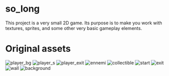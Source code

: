 # so_long

This project is a very small 2D game.
Its purpose is to make you work with textures, sprites,
and some other very basic gameplay elements.

# Original assets

![player_bg](https://user-images.githubusercontent.com/29428817/156181573-94991af8-a28c-41e6-a84e-6fb85fb38235.png)
![player_s](https://user-images.githubusercontent.com/29428817/156181594-1fb59110-f86b-4c83-b5d3-c025821f4375.png)
![player_exit](https://user-images.githubusercontent.com/29428817/156181603-f327933a-5418-4bb3-9e9c-ed3bab5c4dec.png)
![ennemi](https://user-images.githubusercontent.com/29428817/156181732-b6feacbc-8a74-4ee6-abfe-fc58c5c07796.png)
![collectible](https://user-images.githubusercontent.com/29428817/153784473-5d30b756-0f07-4583-a05e-5b7bd6469ba4.png)
![start](https://user-images.githubusercontent.com/29428817/153879783-e646e6ee-a375-453c-b312-a1eb4d76c95b.png)
![exit](https://user-images.githubusercontent.com/29428817/153879791-30d7d09b-b00d-4254-8fd2-0bf84bb98a9d.png)
![wall](https://user-images.githubusercontent.com/29428817/156177940-b776af5f-7d6f-4178-8eb5-c1d5d34eed04.png)
![background](https://user-images.githubusercontent.com/29428817/153784485-0efc4cba-296c-4d80-9479-88a3902aaf61.png)
